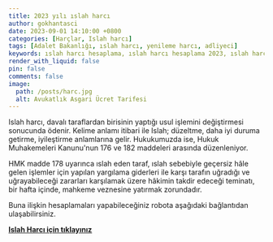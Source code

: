 ```yaml
---
title: 2023 yılı ıslah harcı
author: gokhantasci
date: 2023-09-01 14:10:00 +0800
categories: [Harçlar, Islah harcı]
tags: [Adalet Bakanlığı, ıslah harcı, yenileme harcı, adliyeci]
keywords: ıslah harcı hesaplama, ıslah harcı hesaplama 2023, ıslah harcı, ıslah harç hesaplama, islah harci hesaplama, ıslah harcı nasıl hesaplanır, yenileme harcı
render_with_liquid: false
pin: false
comments: false
image:
  path: /posts/harc.jpg
  alt: Avukatlık Asgari Ücret Tarifesi
---
```


Islah harcı, davalı taraflardan birisinin yaptığı usul işlemini değiştirmesi sonucunda ödenir. Kelime anlamı itibari ile Islah; düzeltme, daha iyi duruma getirme, iyileştirme anlamlarına gelir. Hukukumuzda ise, Hukuk Muhakemeleri Kanunu'nun 176 ve 182 maddeleri arasında düzenleniyor.

HMK madde 178 uyarınca ıslah eden taraf, ıslah sebebiyle geçersiz hâle gelen işlemler için yapılan yargılama giderleri ile karşı tarafın uğradığı ve uğrayabileceği zararları karşılamak üzere hâkimin takdir edeceği teminatı, bir hafta içinde, mahkeme veznesine yatırmak zorundadır.

Buna ilişkin hesaplamaları yapabileceğiniz robota aşağıdaki bağlantıdan ulaşabilirsiniz.


[**Islah Harcı için tıklayınız**](https://adliyeci.com.tr/islahharci/)